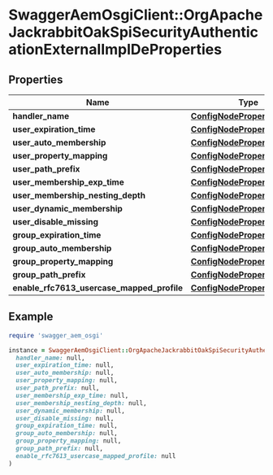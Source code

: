 # SwaggerAemOsgiClient::OrgApacheJackrabbitOakSpiSecurityAuthenticationExternalImplDeProperties

## Properties

| Name | Type | Description | Notes |
| ---- | ---- | ----------- | ----- |
| **handler_name** | [**ConfigNodePropertyString**](ConfigNodePropertyString.md) |  | [optional] |
| **user_expiration_time** | [**ConfigNodePropertyString**](ConfigNodePropertyString.md) |  | [optional] |
| **user_auto_membership** | [**ConfigNodePropertyArray**](ConfigNodePropertyArray.md) |  | [optional] |
| **user_property_mapping** | [**ConfigNodePropertyArray**](ConfigNodePropertyArray.md) |  | [optional] |
| **user_path_prefix** | [**ConfigNodePropertyString**](ConfigNodePropertyString.md) |  | [optional] |
| **user_membership_exp_time** | [**ConfigNodePropertyString**](ConfigNodePropertyString.md) |  | [optional] |
| **user_membership_nesting_depth** | [**ConfigNodePropertyInteger**](ConfigNodePropertyInteger.md) |  | [optional] |
| **user_dynamic_membership** | [**ConfigNodePropertyBoolean**](ConfigNodePropertyBoolean.md) |  | [optional] |
| **user_disable_missing** | [**ConfigNodePropertyBoolean**](ConfigNodePropertyBoolean.md) |  | [optional] |
| **group_expiration_time** | [**ConfigNodePropertyString**](ConfigNodePropertyString.md) |  | [optional] |
| **group_auto_membership** | [**ConfigNodePropertyArray**](ConfigNodePropertyArray.md) |  | [optional] |
| **group_property_mapping** | [**ConfigNodePropertyArray**](ConfigNodePropertyArray.md) |  | [optional] |
| **group_path_prefix** | [**ConfigNodePropertyString**](ConfigNodePropertyString.md) |  | [optional] |
| **enable_rfc7613_usercase_mapped_profile** | [**ConfigNodePropertyBoolean**](ConfigNodePropertyBoolean.md) |  | [optional] |

## Example

```ruby
require 'swagger_aem_osgi'

instance = SwaggerAemOsgiClient::OrgApacheJackrabbitOakSpiSecurityAuthenticationExternalImplDeProperties.new(
  handler_name: null,
  user_expiration_time: null,
  user_auto_membership: null,
  user_property_mapping: null,
  user_path_prefix: null,
  user_membership_exp_time: null,
  user_membership_nesting_depth: null,
  user_dynamic_membership: null,
  user_disable_missing: null,
  group_expiration_time: null,
  group_auto_membership: null,
  group_property_mapping: null,
  group_path_prefix: null,
  enable_rfc7613_usercase_mapped_profile: null
)
```

